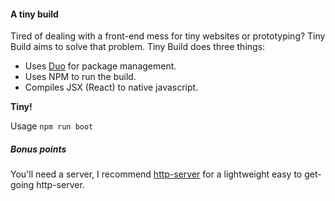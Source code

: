 #### A tiny build

Tired of dealing with a front-end mess for tiny websites or prototyping? Tiny Build aims to solve that problem. Tiny Build does three things:

- Uses [Duo](http://duojs.org/) for package management.
- Uses NPM to run the build.
- Compiles JSX (React) to native javascript.

**Tiny!**

Usage ```npm run boot```

##### Bonus points
You'll need a server, I recommend [http-server](https://www.npmjs.org/package/http-server) for a lightweight easy to get-going http-server.